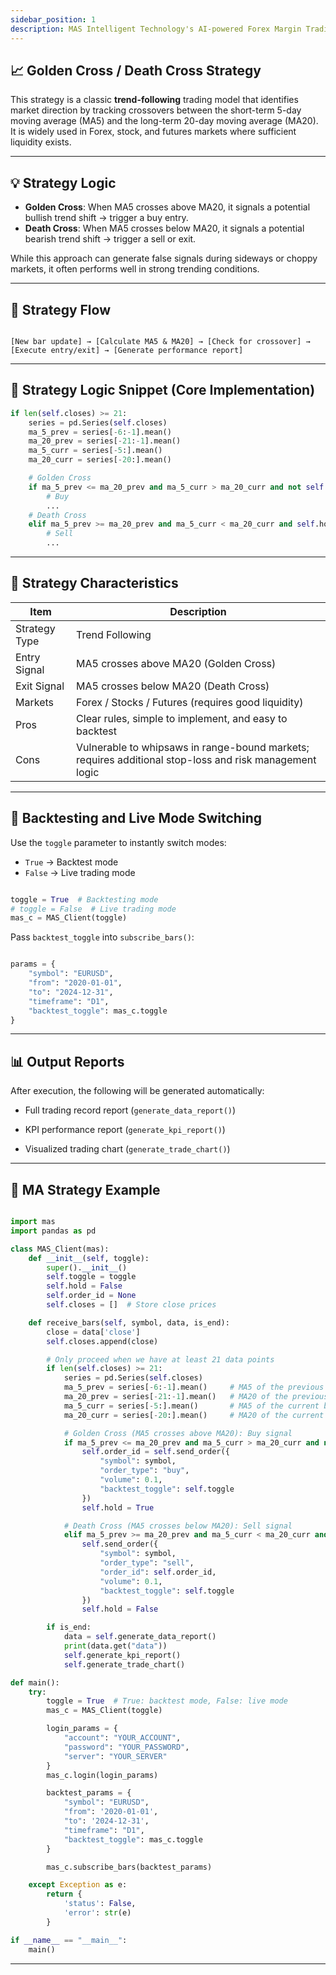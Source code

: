 ```yaml
---
sidebar_position: 1
description: MAS Intelligent Technology's AI-powered Forex Margin Trading Platform with full MetaTrader MT5 broker integration allows investors to generate automated trading strategies simply by entering text. Supports instant backtesting,real-time data synchronization,and seamless multi-broker switching. No coding experience required to easily launch AI automated trading,optimize strategies,and reduce market risk. Designed for both individual traders and financial institutions with standardized MetaTrader MT5-compatible APIs,automated backtesting,and quantitative strategy optimization to help enterprises deploy stable and efficient trading solutions quickly.
---
```


## 📈 Golden Cross / Death Cross Strategy

This strategy is a classic **trend-following** trading model that identifies market direction by tracking crossovers between the short-term 5-day moving average (MA5) and the long-term 20-day moving average (MA20).  
It is widely used in Forex, stock, and futures markets where sufficient liquidity exists.

---

## 💡 Strategy Logic

- **Golden Cross**: When MA5 crosses above MA20, it signals a potential bullish trend shift → trigger a buy entry.  
- **Death Cross**: When MA5 crosses below MA20, it signals a potential bearish trend shift → trigger a sell or exit.  

While this approach can generate false signals during sideways or choppy markets, it often performs well in strong trending conditions.

---

## 🔁 Strategy Flow

```text

[New bar update] → [Calculate MA5 & MA20] → [Check for crossover] → [Execute entry/exit] → [Generate performance report]

```

---

## 🧠 Strategy Logic Snippet (Core Implementation)

```python
if len(self.closes) >= 21:
    series = pd.Series(self.closes)
    ma_5_prev = series[-6:-1].mean()
    ma_20_prev = series[-21:-1].mean()
    ma_5_curr = series[-5:].mean()
    ma_20_curr = series[-20:].mean()

    # Golden Cross
    if ma_5_prev <= ma_20_prev and ma_5_curr > ma_20_curr and not self.hold:
        # Buy
        ...
    # Death Cross
    elif ma_5_prev >= ma_20_prev and ma_5_curr < ma_20_curr and self.hold:
        # Sell
        ...
```

---

## 🧩 Strategy Characteristics

| Item          | Description                                                                                            |
| ------------- | ------------------------------------------------------------------------------------------------------ |
| Strategy Type | Trend Following                                                                                        |
| Entry Signal  | MA5 crosses above MA20 (Golden Cross)                                                                  |
| Exit Signal   | MA5 crosses below MA20 (Death Cross)                                                                   |
| Markets       | Forex / Stocks / Futures (requires good liquidity)                                                     |
| Pros          | Clear rules, simple to implement, and easy to backtest                                                 |
| Cons          | Vulnerable to whipsaws in range-bound markets; requires additional stop-loss and risk management logic |

---

## 🚀 Backtesting and Live Mode Switching

Use the `toggle` parameter to instantly switch modes:

- `True` → Backtest mode
- `False` → Live trading mode

```python

toggle = True  # Backtesting mode
# toggle = False  # Live trading mode
mas_c = MAS_Client(toggle)

```

Pass `backtest_toggle` into `subscribe_bars()`:

```python

params = {
    "symbol": "EURUSD",
    "from": "2020-01-01",
    "to": "2024-12-31",
    "timeframe": "D1",
    "backtest_toggle": mas_c.toggle
}

```

---

## 📊 Output Reports

After execution, the following will be generated automatically:

- Full trading record report (`generate_data_report()`)

- KPI performance report (`generate_kpi_report()`)

- Visualized trading chart (`generate_trade_chart()`)

---

## 📘 MA Strategy Example

```python

import mas
import pandas as pd

class MAS_Client(mas):
    def __init__(self, toggle):
        super().__init__()
        self.toggle = toggle
        self.hold = False
        self.order_id = None
        self.closes = []  # Store close prices

    def receive_bars(self, symbol, data, is_end):
        close = data['close']
        self.closes.append(close)

        # Only proceed when we have at least 21 data points
        if len(self.closes) >= 21:
            series = pd.Series(self.closes)
            ma_5_prev = series[-6:-1].mean()     # MA5 of the previous bar
            ma_20_prev = series[-21:-1].mean()   # MA20 of the previous bar
            ma_5_curr = series[-5:].mean()       # MA5 of the current bar
            ma_20_curr = series[-20:].mean()     # MA20 of the current bar

            # Golden Cross (MA5 crosses above MA20): Buy signal
            if ma_5_prev <= ma_20_prev and ma_5_curr > ma_20_curr and not self.hold:
                self.order_id = self.send_order({
                    "symbol": symbol,
                    "order_type": "buy",
                    "volume": 0.1,
                    "backtest_toggle": self.toggle
                })
                self.hold = True

            # Death Cross (MA5 crosses below MA20): Sell signal
            elif ma_5_prev >= ma_20_prev and ma_5_curr < ma_20_curr and self.hold:
                self.send_order({
                    "symbol": symbol,
                    "order_type": "sell",
                    "order_id": self.order_id,
                    "volume": 0.1,
                    "backtest_toggle": self.toggle
                })
                self.hold = False

        if is_end:
            data = self.generate_data_report()
            print(data.get("data"))
            self.generate_kpi_report()
            self.generate_trade_chart()

def main():
    try:
        toggle = True  # True: backtest mode, False: live mode
        mas_c = MAS_Client(toggle)

        login_params = {
            "account": "YOUR_ACCOUNT",
            "password": "YOUR_PASSWORD",
            "server": "YOUR_SERVER"
        }
        mas_c.login(login_params)

        backtest_params = {
            "symbol": "EURUSD",
            "from": '2020-01-01',
            "to": '2024-12-31',
            "timeframe": "D1",
            "backtest_toggle": mas_c.toggle
        }

        mas_c.subscribe_bars(backtest_params)

    except Exception as e:
        return {
            'status': False,
            'error': str(e)
        }

if __name__ == "__main__":
    main()

```

---